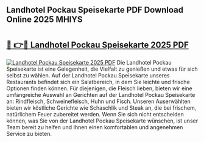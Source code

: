 ## Landhotel Pockau Speisekarte PDF Download Online 2025 MHIYS

# <h2><a href="http://gc662mf.nevu.top/?p=Landhotel+Pockau+Speisekarte">🔗 👉🔴 Landhotel Pockau Speisekarte 2025 PDF</a></h2>

[![Landhotel Pockau Speisekarte 2025 PDF](https://i.imgur.com/dBaPXMq.png)](http://gc662mf.nevu.top/?p=Landhotel+Pockau+Speisekarte)
Die Landhotel Pockau Speisekarte ist eine Gelegenheit, die Vielfalt zu genießen und etwas für sich selbst zu wählen. Auf der Landhotel Pockau Speisekarte unseres Restaurants befindet sich ein Salatbereich, in dem Sie leichte und frische Optionen finden können. Für diejenigen, die Fleisch lieben, bieten wir eine umfangreiche Auswahl an Gerichten auf der Landhotel Pockau Speisekarte an: Rindfleisch, Schweinefleisch, Huhn und Fisch. Unseren Auserwählten bieten wir köstliche Gerichte wie Schaschlik und Steak an, die bei frischem, natürlichem Feuer zubereitet werden. Wenn Sie sich nicht entscheiden können, was Sie von der Landhotel Pockau Speisekarte wünschen, ist unser Team bereit zu helfen und Ihnen einen komfortablen und angenehmen Service zu bieten.

